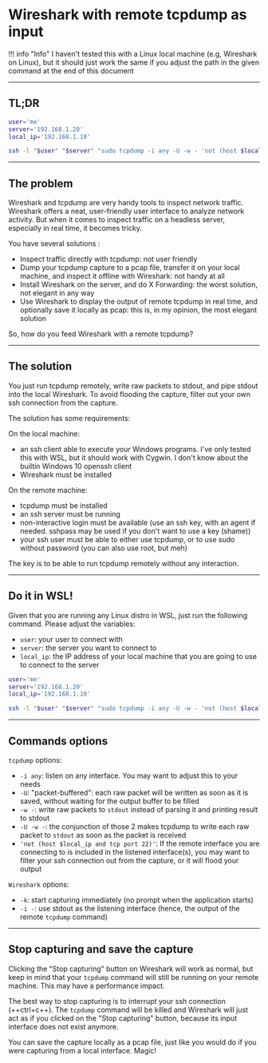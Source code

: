 # Wireshark with remote tcpdump as input

!!! info "Info"
    I haven't tested this with a Linux local machine (e.g, Wireshark on Linux), but it should just work the same
    if you adjust the path in the given command at the end of this document

---

## TL;DR

```sh
user='me'
server='192.168.1.20'
local_ip='192.168.1.10'

ssh -l "$user" "$server" "sudo tcpdump -i any -U -w - 'not (host $local_ip and tcp port 22)'" | /mnt/c/Program\ Files/Wireshark/Wireshark.exe -k -i -
```

---

## The problem

Wireshark and tcpdump are very handy tools to inspect network traffic. Wireshark offers a neat, user-friendly user interface
to analyze network activity. But when it comes to inspect traffic on a headless server, especially in real time, it becomes tricky.

You have several solutions :

- Inspect traffic directly with tcpdump: not user friendly
- Dump your tcpdump capture to a pcap file, transfer it on your local machine, and inspect it offline with Wireshark: not handy at all
- Install Wireshark on the server, and do X Forwarding: the worst solution, not elegant in any way
- Use Wireshark to display the output of remote tcpdump in real time, and optionally save it locally as pcap: this is, in my opinion, the most elegant solution

So, how do you feed Wireshark with a remote tcpdump?

---

## The solution

You just run tcpdump remotely, write raw packets to stdout, and pipe stdout into the local Wireshark. To avoid flooding the capture,
filter out your own ssh connection from the capture.

The solution has some requirements:

On the local machine:

- an ssh client able to execute your Windows programs. I've only tested this with WSL, but it should work with Cygwin. I don't know about the builtin Windows 10 openssh client
- Wireshark must be installed

On the remote machine:

- tcpdump must be installed
- an ssh server must be running
- non-interactive login must be available (use an ssh key, with an agent if needed. sshpass may be used if you don't want to use a key (shame))
- your ssh user must be able to either use tcpdump, or to use sudo without password (you can also use root, but meh)

The key is to be able to run tcpdump remotely without any interaction.

---

## Do it in WSL!

Given that you are running any Linux distro in WSL, just run the following command. Please adjust the variables:

- `user`: your user to connect with
- `server`: the server you want to connect to
- `local_ip`: the IP address of your local machine that you are going to use to connect to the server

```sh
user='me'
server='192.168.1.20'
local_ip='192.168.1.10'

ssh -l "$user" "$server" "sudo tcpdump -i any -U -w - 'not (host $local_ip and tcp port 22)'" | /mnt/c/Program\ Files/Wireshark/Wireshark.exe -k -i -
```

---

## Commands options

`tcpdump` options:

- `-i any`: listen on any interface. You may want to adjust this to your needs
- `-U`: "packet-buffered": each raw packet will be written as soon as it is saved, without waiting for the output buffer to be filled
- `-w -`: write raw packets to `stdout` instead of parsing it and printing result to stdout
- `-U -w -`: the conjunction of those 2 makes tcpdump to write each raw packet to `stdout` as soon as the packet is received
- `'not (host $local_ip and tcp port 22)'`: If the remote interface you are connecting to is included in the listened interface(s),
  you may want to filter your ssh connection out from the capture, or it will flood your output

`Wireshark` options:

- `-k`: start capturing immediately (no prompt when the application starts)
- `-i -`: use stdout as the listening interface (hence, the output of the remote `tcpdump` command)

---

## Stop capturing and save the capture

Clicking the "Stop capturing" button on Wireshark will work as normal, but keep in mind that your `tcpdump` command will still be
running on your remote machine. This may have a performance impact.

The best way to stop capturing is to interrupt your ssh connection (++ctrl+c++). The `tcpdump` command will be killed
and Wireshark will just act as if you clicked on the "Stop capturing" button, because its input interface does not exist anymore.

You can save the capture locally as a pcap file, just like you would do if you were capturing from a local interface. Magic!
